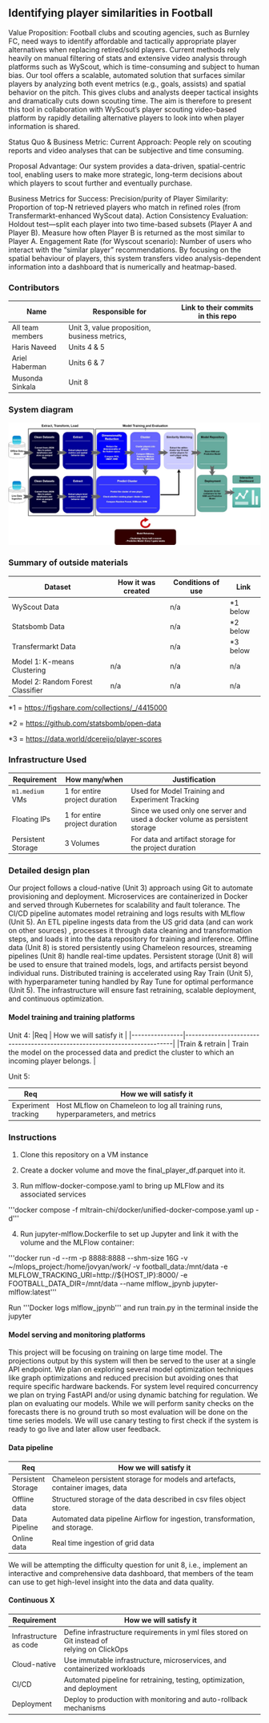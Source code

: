 ## Identifying player similarities in Football

Value Proposition:
Football clubs and scouting agencies, such as Burnley FC, need ways to identify affordable and tactically appropriate player alternatives when replacing retired/sold players. Current methods rely heavily on manual filtering of stats and extensive video analysis through platforms such as WyScout, which is time-consuming and subject to human bias. Our tool offers a scalable, automated solution that surfaces similar players by analyzing both event metrics (e.g., goals, assists) and spatial behavior on the pitch. This gives clubs and analysts deeper tactical insights and dramatically cuts down scouting time. The aim is therefore to present this tool in collaboration with WyScout’s player scouting video-based platform by rapidly detailing alternative players to look into when player information is shared.


Status Quo & Business Metric:
Current Approach: People rely on scouting reports and video analyses that can be subjective and time consuming. 

Proposal Advantage: Our system provides a data-driven, spatial-centric tool, enabling users to make more strategic, long-term decisions about which players to scout further and eventually purchase.


Business Metrics for Success:
Precision/purity of Player Similarity: Proportion of top-N retrieved players who match in refined roles (from Transfermarkt-enhanced WyScout data).
Action Consistency Evaluation: Holdout test—split each player into two time-based subsets (Player A and Player B). Measure how often Player B is returned as the most similar to Player A.
Engagement Rate (for Wyscout scenario): Number of users who interact with the “similar player” recommendations.
By focusing on the spatial behaviour of players, this system transfers video analysis-dependent information into a dashboard that is numerically and heatmap-based.

### Contributors

| Name                            | Responsible for | Link to their commits in this repo |
|---------------------------------|-----------------|------------------------------------|
| All team members                | Unit 3, value proposition, business metrics,         |
| Haris Naveed                    | Units 4 & 5     |                                    |
| Ariel Haberman                  | Units 6 & 7     |                                    |
| Musonda Sinkala                 | Unit 8          |                                    |

### System diagram

![System Diagram](https://github.com/HarisNaveed17/mlops_project/blob/main/new_diagram.jpeg?raw=true)


### Summary of outside materials

| Dataset           | How it was created | Conditions of use | Link              |
|-------------------|--------------------|-------------------|-------------------|
| WyScout Data      |                    | n/a               | *1 below          |
| Statsbomb Data    |                    | n/a               | *2 below          |
| Transfermarkt Data|                    | n/a               | *3 below          |
| Model 1: K-means <br> Clustering | n/a                | n/a               | n/a               |
| Model 2: Random Forest Classifier | n/a                | n/a               | n/a               |


*1 = https://figshare.com/collections/_/4415000

*2 = https://github.com/statsbomb/open-data

*3 = https://data.world/dcereijo/player-scores

### Infrastructure Used


| Requirement     | How many/when                 | Justification                           |
|-----------------|-------------------------------|-----------------------------------------|
| `m1.medium` VMs | 1 for entire project duration | Used for Model Training and Experiment Tracking                    
| Floating IPs    | 1 for entire project duration|  Since we used only one server and used a docker volume as persistent storage  |          
|Persistent <br> Storage | 3 Volumes  | For data and artifact storage for <br>  the project duration |


### Detailed design plan

Our project follows a cloud-native (Unit 3) approach using Git to automate provisioning and deployment. Microservices are containerized in Docker and served through Kubernetes for scalability and fault tolerance. The CI/CD pipeline automates model retraining and logs results with MLflow (Unit 5). An ETL pipeline ingests data from the US grid data (and can work on other sources) , processes it through data cleaning and transformation steps, and loads it into the data repository for training and inference. Offline data (Unit 8) is stored persistently using Chameleon resources, streaming pipelines (Unit 8) handle real-time updates. Persistent storage (Unit 8) will be used to ensure that trained models, logs, and artifacts persist beyond individual runs. Distributed training is accelerated using Ray Train (Unit 5), with hyperparameter tuning handled by Ray Tune for optimal performance (Unit 5). The infrastructure will ensure fast retraining, scalable deployment, and continuous optimization.
 

#### Model training and training platforms

Unit 4:
|Req             | How we will satisfy it                                                   |
|----------------|--------------------------------------------------------------------------|
|Train & retrain | Train the model on the processed data and predict the cluster to which an incoming player belongs. |


Unit 5:

|Req        | How we will satisfy it                                                         |
|-----------|--------------------------------------------------------------------------------|
|Experiment <br> tracking | Host MLflow on Chameleon to log all training runs, hyperparameters, and metrics|


### Instructions
1. Clone this repository on a VM instance
2. Create a docker volume and move the final_player_df.parquet into it.

3. Run mlflow-docker-compose.yaml to bring up MLFlow and its associated services

'''docker compose -f mltrain-chi/docker/unified-docker-compose.yaml up -d'''

4. Run jupyter-mlflow.Dockerfile to set up Jupyter and link it with the volume and the MLFlow container:

'''docker run -d --rm -p 8888:8888 --shm-size 16G -v ~/mlops_project:/home/jovyan/work/ -v football_data:/mnt/data -e MLFLOW_TRACKING_URI=http://${HOST_IP}:8000/ -e FOOTBALL_DATA_DIR=/mnt/data --name mlflow_jpynb jupyter-mlflow:latest'''

Run '''Docker logs mlflow_jpynb''' and run train.py in the terminal inside the jupyter

#### Model serving and monitoring platforms

This project will be focusing on training on large time model. The projections output by this system will then be served to the user at a single API endpoint. We plan on exploring several model optimization techniques like graph optimizations and reduced precision but avoiding ones that require specific hardware backends. For system level required concurrency we plan on trying FastAPI and/or using dynamic batching for regulation. We plan on evaluating our models. While we will perform sanity checks on the forecasts there is no ground truth so most evaluation will be done on the time series models. We will use canary testing to first check if the system is ready to go live and later allow user feedback. 

#### Data pipeline


|Req       | How we will satisfy it                                                         |
|----------|--------------------------------------------------------------------------------|
|Persistent <br> Storage| Chameleon persistent storage for models and artefacts, container images, data  |
|Offline <br> data| Structured storage of the data described in csv files object store.            |
|Data <br> Pipeline| Automated data pipeline Airflow for ingestion, transformation, and storage.    |
|Online <br> data  | Real time ingestion of grid data  |

We will be attempting the difficulty question for unit 8, i.e., implement an interactive and comprehensive data dashboard, that members of the team can use to get high-level insight into the data and data quality.

#### Continuous X


|Requirement    | How we will satisfy it                                                    |
|---------------|---------------------------------------------------------------------------|
|Infrastructure <br> as code | Define infrastructure requirements in yml files stored on Git instead of <br>  relying on ClickOps |
|Cloud-native   | Use immutable infrastructure, microservices, and containerized workloads  |
|CI/CD          | Automated pipeline for retraining, testing, optimization, and deployment  |
|Deployment     | Deploy to production with monitoring and auto-rollback mechanisms         |
